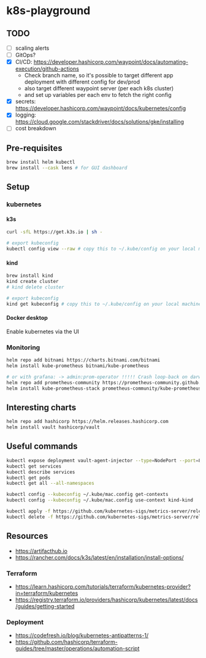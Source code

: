 # k8s-playground

## TODO

- [ ] scaling alerts
- [ ] GitOps?
- [x] CI/CD: <https://developer.hashicorp.com/waypoint/docs/automating-execution/github-actions>
  - Check branch name, so it's possible to target different app deployment with different config for dev/prod
  - also target different waypoint server (per each k8s cluster)
  - and set up variables per each env to fetch the right config
- [x] secrets: <https://developer.hashicorp.com/waypoint/docs/kubernetes/config>
- [x] logging: <https://cloud.google.com/stackdriver/docs/solutions/gke/installing>
- [ ] cost breakdown

## Pre-requisites

```bash
brew install helm kubectl
brew install --cask lens # for GUI dashboard
```

## Setup

### kubernetes

#### k3s

```bash
curl -sfL https://get.k3s.io | sh -

# export kubeconfig
kubectl config view --raw # copy this to ~/.kube/config on your local machine
```

#### kind

```bash
brew install kind
kind create cluster
# kind delete cluster

# export kubeconfig
kind get kubeconfig # copy this to ~/.kube/config on your local machine
```

#### Docker desktop

Enable kubernetes via the UI

### Monitoring

<!-- Need to add `--kubelet-insecure-tls` args on local k8s

### metrics-server

```bash
# or install via helm chart in Lens
kubectl apply -f https://github.com/kubernetes-sigs/metrics-server/releases/latest/download/components.yaml

# add / update following parameters: https://github.com/kubernetes-sigs/metrics-server/issues/812
args: --kubelet-insecure-tls
initialDelaySeconds: 300
periodSeconds: 30

kubectl get deployment metrics-server -n kube-system
# kubectl delete -f https://github.com/kubernetes-sigs/metrics-server/releases/latest/download/components.yaml
``` -->

```bash
helm repo add bitnami https://charts.bitnami.com/bitnami
helm install kube-prometheus bitnami/kube-prometheus

# or with grafana: -> admin:prom-operator !!!!! Crash loop-back on darwin !!!!!
helm repo add prometheus-community https://prometheus-community.github.io/helm-charts
helm install kube-prometheus-stack prometheus-community/kube-prometheus-stack
```

## Interesting charts

```bash
helm repo add hashicorp https://helm.releases.hashicorp.com
helm install vault hashicorp/vault
```

## Useful commands

```bash
kubectl expose deployment vault-agent-injector --type=NodePort --port=8080
kubectl get services
kubectl describe services
kubectl get pods
kubectl get all --all-namespaces

kubectl config --kubeconfig ~/.kube/mac.config get-contexts
kubectl config --kubeconfig ~/.kube/mac.config use-context kind-kind

kubectl apply -f https://github.com/kubernetes-sigs/metrics-server/releases/latest/download/components.yaml
kubectl delete -f https://github.com/kubernetes-sigs/metrics-server/releases/latest/download/components.yaml
```

## Resources

- <https://artifacthub.io>
- <https://rancher.com/docs/k3s/latest/en/installation/install-options/>

### Terraform

- <https://learn.hashicorp.com/tutorials/terraform/kubernetes-provider?in=terraform/kubernetes>
- <https://registry.terraform.io/providers/hashicorp/kubernetes/latest/docs/guides/getting-started>

### Deployment

- <https://codefresh.io/blog/kubernetes-antipatterns-1/>
- <https://github.com/hashicorp/terraform-guides/tree/master/operations/automation-script>
